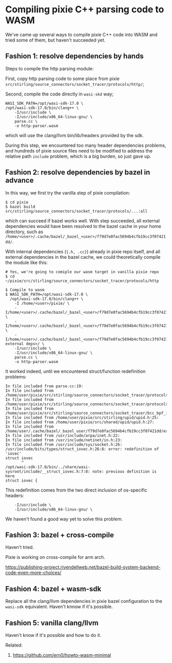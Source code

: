 # Compiling pixie C++ parsing code to WASM

We've came up several ways to compile pixie C++ code into WASM and tried
some of them, but haven't succeeded yet.

## Fashion 1: resolve dependencies by hands

Steps to compile the http parsing module:

First, copy http parsing code to some place from pixie `src/stirling/source_connectors/socket_tracer/protocols/http/`;

Second, compile the code directly in `wasi-skd` way;

```shel
WASI_SDK_PATH=/opt/wasi-sdk-17.0 \
/opt/wasi-sdk-17.0/bin/clang++ \
	-I/usr/include \
	-I/usr/include/x86_64-linux-gnu/ \
	parse.cc \
    -o http-parser.wasm
```

which will use the clang/llvm bin/lib/headers provided by the sdk.

During this step, we encountered too many header dependencies problems,
and hundreds of pixie source files need to be modified to address
the relative path `include` problem, which is a big burden, so just gave up.

## Fashion 2: resolve dependencies by bazel in advance

In this way, we first try the vanilla step of pixie compilation:

```shell
$ cd pixie
$ bazel build src/stirling/source_connectors/socket_tracer/protocols/...:all
```

which can succeed if bazel works well. With step succeeded, all external dependencies
would have been resolved to the bazel cache in your home directory, such as
`/home/<user>/.cache/bazel/_bazel_<user>/f79d7e0fac5694b4cfb19cc3f07421dd/`.

With internal dependencies (`{.h, .cc}`) already in pixie repo itself, and
all external dependencies in the bazel cache, we could theoretically compile
the module like this:

```shell
# Yes, we're going to comiple our wasm target in vanilla pixie repo
$ cd ~/pixie/src/stirling/source_connectors/socket_tracer/protocols/http

$ Compile to wasm
$ WASI_SDK_PATH=/opt/wasi-sdk-17.0 \
  /opt/wasi-sdk-17.0/bin/clang++ \
	-I /home/<user>/pixie/ \
	-I/home/<user>/.cache/bazel/_bazel_<user>/f79d7e0fac5694b4cfb19cc3f07421dd/external/com_google_absl/ \
	-I/home/<user>/.cache/bazel/_bazel_<user>/f79d7e0fac5694b4cfb19cc3f07421dd/external/com_github_rlyeh_sole/ \
	-I/home/<user>/.cache/bazel/_bazel_<user>/f79d7e0fac5694b4cfb19cc3f07421dd/external/<other external deps>/ \
	-I/usr/include \
	-I/usr/include/x86_64-linux-gnu/ \
	parse.cc \
    -o http-parser.wasm
```

It worked indeed, until we encountered struct/function redefinition problems:

```shell
In file included from parse.cc:19:
In file included from /home/user/pixie/src/stirling/source_connectors/socket_tracer/protocols/http/parse.h:24:
In file included from /home/user/pixie/src/stirling/source_connectors/socket_tracer/protocols/common/interface.h:25:
In file included from /home/user/pixie/src/stirling/source_connectors/socket_tracer/bcc_bpf_intf/common.h:21:
In file included from /home/user/pixie/src/stirling/upid/upid.h:25:
In file included from /home/user/pixie/src/shared/upid/upid.h:27:
In file included from /home/user/.cache/bazel/_bazel_user/f79d7e0fac5694b4cfb19cc3f07421dd/external/com_github_rlyeh_sole/sole.hpp:178:
In file included from /usr/include/arpa/inet.h:22:
In file included from /usr/include/netinet/in.h:23:
In file included from /usr/include/sys/socket.h:26:
/usr/include/bits/types/struct_iovec.h:26:8: error: redefinition of 'iovec'
struct iovec
       ^
/opt/wasi-sdk-17.0/bin/../share/wasi-sysroot/include/__struct_iovec.h:7:8: note: previous definition is here
struct iovec {
```

This redefinition comes from the two direct inclusion of os-specific headers:

```shell
	-I/usr/include \
	-I/usr/include/x86_64-linux-gnu/ \
```

We haven't found a good way yet to solve this problem.

## Fashion 3: bazel + cross-compile

Haven't tried.

Pixie is working on cross-compile for arm arch.

https://publishing-project.rivendellweb.net/bazel-build-system-backend-code-even-more-choices/

## Fashion 4: bazel + wasm-sdk

Replace all the clang/llvm dependencies in pixie bazel configuration to the `wasi-sdk` equivalent.
Haven't knnow if it's possible.

## Fashion 5: vanilla clang/llvm

Haven't know if it's possible and how to do it.

Related:

1. https://github.com/ern0/howto-wasm-minimal
